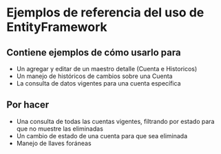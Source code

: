 # Ejemplos de referencia del uso de EntityFramework

## Contiene ejemplos de cómo usarlo para
* Un agregar y editar de un maestro detalle (Cuenta e Historicos)
* Un manejo de históricos de cambios sobre una Cuenta
* La consulta de datos vigentes para una cuenta específica

## Por hacer
* Una consulta de todas las cuentas vigentes, filtrando por estado para que no muestre las eliminadas
* Un cambio de estado de una cuenta para que sea eliminada
* Manejo de llaves foráneas
